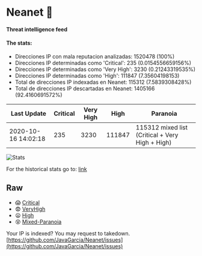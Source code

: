 # Neanet :hocho:
#### Threat intelligence feed
#### The stats:

- Direcciones IP con mala reputacion analizadas: 1520478 (100%)
- Direcciones IP determinadas como 'Critical':  235 (0.0154556659156%)
- Direcciones IP determinadas como 'Very High':  3230 (0.21243319535%)
- Direcciones IP determinadas como 'High':  111847 (7.35604198153)
- Total de direcciones IP indexadas en Neanet:  115312 (7.5839308428%)
- Total de direcciones IP descartadas en Neanet:  1405166 (92.4160691572%)

| Last Update | Critical | Very High | High | Paranoia |
| --- | --- | --- | --- | --- |
| 2020-10-16 14:02:18 | 235 | 3230 | 111847 | 115312 mixed list (Critical + Very High + High)|

![Stats](https://docs.google.com/spreadsheets/d/e/2PACX-1vSnaNMIXVabIpDJjufMlzH7poXnshF3mgd8Is1g9ytUEzVsP5my4Trn8f-xkoLLQ38xpL3HtmUexLo6/pubchart?oid=501124687&format=image)

For the historical stats go to: [link](/stats.csv)
## Raw
- :scream: [Critical](https://raw.githubusercontent.com/JavaGarcia/Neanet/master/blacklists/neanet_critical.txt)
- :fearful: [VeryHigh](https://raw.githubusercontent.com/JavaGarcia/Neanet/master/blacklists/neanet_veryHigh.txtt)
- :frowning: [High](https://raw.githubusercontent.com/JavaGarcia/Neanet/master/blacklists/neanet_high.txt)
- :dizzy_face: [Mixed-Paranoia](https://raw.githubusercontent.com/JavaGarcia/Neanet/master/blacklists/neanet_all.txt)


Your IP is indexed? You may request to takedown. [https://github.com/JavaGarcia/Neanet/issues](https://github.com/JavaGarcia/Neanet/issues)









































































































































































































































































































































































































































































































































































































































































































































































































































































































































































































































































































































































































































































































































































































































































































